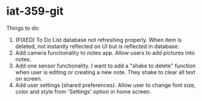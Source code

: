 # iat-359-git
Things to do: 
1. (FIXED) To Do List database not refreshing properly. When item is deleted, not instantly reflected on UI but is reflected in database.
2. Add camera functionality to notes app. Allow users to add pictures into notes.
3. Add one sensor functionality. I want to add a "shake to delete" function when user is editing or creating a new note. They shake to clear all text on screen.
4. Add user settings (shared preferences). Allow user to change font size, color and style from 'Settings' option in home screen. 
